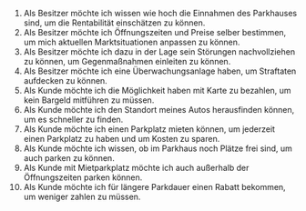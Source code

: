 1. Als Besitzer möchte ich wissen wie hoch die Einnahmen des Parkhauses sind, um die Rentabilität einschätzen zu können.
2. Als Besitzer möchte ich Öffnungszeiten und Preise selber bestimmen, um mich aktuellen Marktsituationen anpassen zu können.
3. Als Besitzer möchte ich dazu in der Lage sein Störungen nachvollziehen zu können, um Gegenmaßnahmen einleiten zu können.
4. Als Besitzer möchte ich eine Überwachungsanlage haben, um Straftaten aufdecken zu können.
5. Als Kunde möchte ich die Möglichkeit haben mit Karte zu bezahlen, um kein Bargeld mitführen zu müssen.
6. Als Kunde möchte ich den Standort meines Autos herausfinden können, um es schneller zu finden.
7. Als Kunde möchte ich einen Parkplatz mieten können, um jederzeit einen Parkplatz zu haben und um Kosten zu sparen.
8. Als Kunde möchte ich wissen, ob im Parkhaus noch Plätze frei sind, um auch parken zu können.
9. Als Kunde mit Mietparkplatz möchte ich auch außerhalb der Öffnungszeiten parken können.
10. Als Kunde möchte ich für längere Parkdauer einen Rabatt bekommen, um weniger zahlen zu müssen.
